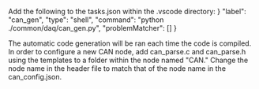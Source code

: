 Add the following to the tasks.json within the .vscode directory:
}
    "label": "can_gen",
    "type": "shell",
    "command": "python ./common/daq/can_gen.py",
    "problemMatcher": []
}

The automatic code generation will be ran each time the code is compiled. In order to configure a new CAN node, add can_parse.c and can_parse.h using the templates to a folder within the node named "CAN." Change the node name in the header file to match that of the node name in the can_config.json.